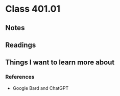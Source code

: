 # Class 401.01

## Notes

## Readings

## Things I want to learn more about

### References
- Google Bard and ChatGPT
